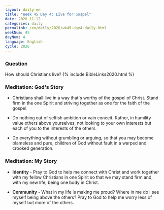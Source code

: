 ```yaml
---
layout: daily-en
title: "Week 45 Day 4: Live for Gospel"
date: 2020-11-12 
categories: daily
permalink: /en/daily/2020/wk45-day4-daily.html
weekNum: 45
dayNum: 4
language: English
cycle: 2020
---
```


### Question     
How should Christians live? 
{% include BibleLinks2020.html %} 

### Meditation: God's Story   
+ Christians shall live in a way that's worthy of the gospel of Christ. Stand firm in the one Spirit and striving together as one for the faith of the gospel. 

+ Do nothing out of selfish ambition or vain conceit. Rather, in humility value others above yourselves, not looking to your own interests but each of you to the interests of the others. 

+ Do everything without grumbling or arguing, so that you may become blameless and pure, children of God without fault in a warped and crooked generation.  

### Meditation: My Story   
+ **Identity** - Pray to God to help me connect with Christ and work together with my fellow Christians in one Spirit so that we may stand firm and, with my new life, being one body in Christ. 

+ **Community** - What in my life is making me proud? Where in me do I see myself being above the others? Pray to God to help me worry less of myself but more of the others.
